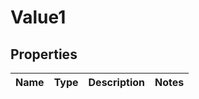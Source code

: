 
# Value1

## Properties
Name | Type | Description | Notes
------------ | ------------- | ------------- | -------------



